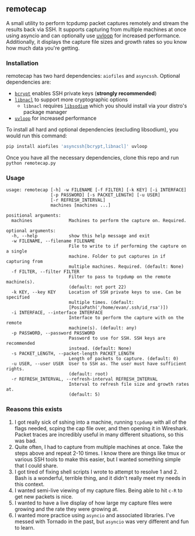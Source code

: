 ## remotecap

A small utility to perform tcpdump packet captures remotely and stream the results back via SSH. It supports capturing from multiple machines at once using asyncio and can optionally use [uvloop](https://github.com/MagicStack/uvloop) for increased performance. Additionally, it displays the capture file sizes and growth rates so you know how much data you're getting.

### Installation
remotecap has two hard dependencies: `aiofiles` and `asyncssh`. Optional dependencies are:

* [`bcrypt`](https://github.com/pyca/bcrypt/) enables SSH private keys (**strongly recommended**)
* [`libnacl`](https://github.com/saltstack/libnacl) to support more cryptographic options
  * `libnacl` requires [`libsodium`](https://github.com/jedisct1/libsodium) which you should install via your distro's package manager
* [`uvloop`](https://github.com/MagicStack/uvloop) for increased performance

To install all hard and optional dependencies (excluding libsodium), you would run this command:

```bash
pip install aiofiles 'asyncssh[bcrypt,libnacl]' uvloop
```

Once you have all the necessary dependencies, clone this repo and run `python remotecap.py`

### Usage
```text
usage: remotecap [-h] -w FILENAME [-f FILTER] [-k KEY] [-i INTERFACE]
                 [-p PASSWORD] [-s PACKET_LENGTH] [-u USER]
                 [-r REFRESH_INTERVAL]
                 machines [machines ...]

positional arguments:
  machines              Machines to perform the capture on. Required.

optional arguments:
  -h, --help            show this help message and exit
  -w FILENAME, --filename FILENAME
                        File to write to if performing the capture on a single
                        machine. Folder to put captures in if capturing from
                        multiple machines. Required. (default: None)
  -f FILTER, --filter FILTER
                        Filter to pass to tcpdump on the remote machine(s).
                        (default: not port 22)
  -k KEY, --key KEY     Location of SSH private keys to use. Can be specified
                        multiple times. (default:
                        [PosixPath('/home/evan/.ssh/id_rsa')])
  -i INTERFACE, --interface INTERFACE
                        Interface to perform the capture with on the remote
                        machine(s). (default: any)
  -p PASSWORD, --password PASSWORD
                        Password to use for SSH. SSH keys are recommended
                        instead. (default: None)
  -s PACKET_LENGTH, --packet-length PACKET_LENGTH
                        Length of packets to capture. (default: 0)
  -u USER, --user USER  User to SSH as. The user must have sufficient rights.
                        (default: root)
  -r REFRESH_INTERVAL, --refresh-interval REFRESH_INTERVAL
                        Interval to refresh file size and growth rates at.
                        (default: 5)
```

### Reasons this exists

1. I got really sick of sshing into a machine, running `tcpdump` with all of the flags needed, scping the cap file over, and then opening it in Wireshark. Packet traces are incredibly useful in many different situations, so this was bad.
2. Quite often, I had to capture from multiple machines at once. Take the steps above and repeat 2-10 times. I know there are things like tmux or various SSH tools to make this easier, but I wanted something simple that I could share.
3. I got tired of fixing shell scripts I wrote to attempt to resolve 1 and 2. Bash is a wonderful, terrible thing, and it didn't really meet my needs in this context.
4. I wanted semi-live viewing of my capture files. Being able to hit `c-R` to get new packets is nice.
5. I wanted to have a live display of how large my capture files were growing and the rate they were growing at.
6. I wanted more practice using `asyncio` and associated libraries. I've messed with Tornado in the past, but `asyncio` was very different and fun to learn.
